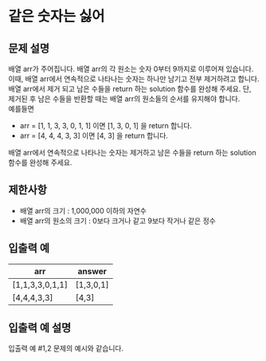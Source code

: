 # 같은 숫자는 싫어


## 문제 설명
배열 arr가 주어집니다. 배열 arr의 각 원소는 숫자 0부터 9까지로 이루어져 있습니다. 이때, 배열 arr에서 연속적으로 나타나는 숫자는 하나만 남기고 전부 제거하려고 합니다.  
배열 arr에서 제거 되고 남은 수들을 return 하는 solution 함수를 완성해 주세요. 단, 제거된 후 남은 수들을 반환할 때는 배열 arr의 원소들의 순서를 유지해야 합니다.  
예를들면

- arr = [1, 1, 3, 3, 0, 1, 1] 이면 [1, 3, 0, 1] 을 return 합니다.
- arr = [4, 4, 4, 3, 3] 이면 [4, 3] 을 return 합니다.  

배열 arr에서 연속적으로 나타나는 숫자는 제거하고 남은 수들을 return 하는 solution 함수를 완성해 주세요.

## 제한사항
- 배열 arr의 크기 : 1,000,000 이하의 자연수
- 배열 arr의 원소의 크기 : 0보다 크거나 같고 9보다 작거나 같은 정수

## 입출력 예
| arr | answer |
| --- | --- |
| [1,1,3,3,0,1,1] | [1,3,0,1] |
| [4,4,4,3,3] | [4,3] |

## 입출력 예 설명
입출력 예 #1,2
문제의 예시와 같습니다.
